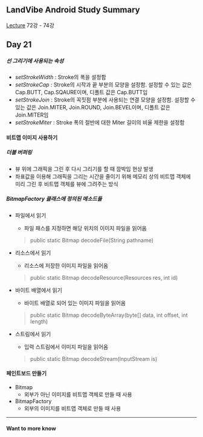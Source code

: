 ## LandVibe Android Study Summary
[Lecture](https://www.inflearn.com/course/do-it-%EC%95%88%EB%93%9C%EB%A1%9C%EC%9D%B4%EB%93%9C-%EC%95%B1-%ED%94%84%EB%A1%9C%EA%B7%B8%EB%9E%98%EB%B0%8D-%EC%95%88%EB%93%9C%EB%A1%9C%EC%9D%B4%EB%93%9C-%EA%B0%95%EC%A2%8C-2/) 72강 - 74강
## Day 21

##### 선 그리기에 사용되는 속성
+ *setStrokeWidth* : Stroke의 폭을 설정함
+ *setStrokeCap* : Stroke의 시작과 끝 부분의 모양을 설정함. 설정할 수 있는 값은 Cap.BUTT, Cap.SQAURE이며, 디폴트 값은 Cap.BUTT임
+ *setStrokeJoin* : Stroke의 꼭짓점 부분에 사용되는 연결 모양을 설정함. 설정할 수 있는 값은 Join.MITER, Join.ROUND, Join.BEVEL이며, 디폴트 값은 Join.MITER임
+ *setStrokeMiter* : Stroke 폭의 절반에 대한 Miter 길이의 비율 제한을 설정함

#### 비트맵 이미지 사용하기

##### 더블 버퍼링
- 뷰 위에 그래픽을 그린 후 다시 그리기를 할 때 깜박임 현상 발생
-	좌표값을 이용해 그래픽을 그리는 시간을 줄이기 위해 메모리 상의 비트맵 객체에 미리 그린 후 비트맵 객체를 뷰에 그려주는 방식

##### BitmapFactory 클래스에 정의된 메소드들
- 파일에서 읽기
  + 파일 패스를 지정하면 해당 위치의 이미지 파일을 읽어옴
  > public static Bitmap decodeFile(String pathname)

- 리소스에서 읽기
  + 리소스에 저장한 이미지 파일을 읽어옴
  > public static Bitmap decodeResource(Resources res, int id)

- 바이트 배열에서 읽기
  + 바이트 배열로 되어 있는 이미지 파일을 읽어옴
  > public static Bitmap decodeByteArray(byte[] data, int offset, int length)

- 스트림에서 읽기
  + 입력 스트림에서 이미지 파일을 읽어옴
  > public static Bitmap decodeStream(InputStream is)

#### 페인트보드 만들기
- Bitmap
  + 외부가 아닌 이미지를 비트맵 객체로 만들 때 사용
- BitmapFactory
  + 외부의 이미지를 비트맵 객체로 만들 때 사용

--------
#### Want to more know
